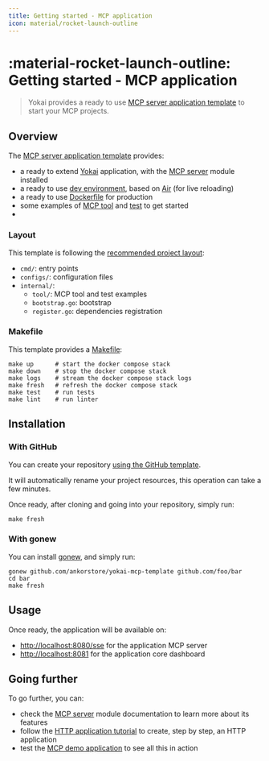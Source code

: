 ```yaml
---
title: Getting started - MCP application
icon: material/rocket-launch-outline
---
```


# :material-rocket-launch-outline: Getting started - MCP application

> Yokai provides a ready to use [MCP server application template](https://github.com/ankorstore/yokai-mcp-template) to start your MCP projects.

## Overview

The [MCP server application template](https://github.com/ankorstore/yokai-mcp-template)  provides:

- a ready to extend [Yokai](https://github.com/ankorstore/yokai) application, with the [MCP server](../modules/fxmcpserver.md) module installed
- a ready to use [dev environment](https://github.com/ankorstore/yokai-http-template/blob/main/docker-compose.yaml), based on [Air](https://github.com/air-verse/air) (for live reloading)
- a ready to use [Dockerfile](https://github.com/ankorstore/yokai-http-template/blob/main/Dockerfile) for production
- some examples of [MCP tool](https://github.com/ankorstore/yokai-mcp-template/blob/main/internal/tool/example.go) and [test](https://github.com/ankorstore/yokai-mcp-template/blob/main/internal/tool/example_test.go) to get started
- 
### Layout

This template is following the [recommended project layout](https://go.dev/doc/modules/layout#server-project):

- `cmd/`: entry points
- `configs/`: configuration files
- `internal/`:
	- `tool/`: MCP tool and test examples
	- `bootstrap.go`: bootstrap
	- `register.go`: dependencies registration

### Makefile

This template provides a [Makefile](https://github.com/ankorstore/yokai-http-template/blob/main/Makefile):

```
make up      # start the docker compose stack
make down    # stop the docker compose stack
make logs    # stream the docker compose stack logs
make fresh   # refresh the docker compose stack
make test    # run tests
make lint    # run linter
```

## Installation

### With GitHub

You can create your repository [using the GitHub template](https://github.com/new?template_name=yokai-mcp-template&template_owner=ankorstore).

It will automatically rename your project resources, this operation can take a few minutes.

Once ready, after cloning and going into your repository, simply run:

```shell
make fresh
```

### With gonew

You can install [gonew](https://go.dev/blog/gonew), and simply run:

```shell
gonew github.com/ankorstore/yokai-mcp-template github.com/foo/bar
cd bar
make fresh
```

## Usage

Once ready, the application will be available on:

- [http://localhost:8080/sse](http://localhost:8080/sse) for the application MCP server
- [http://localhost:8081](http://localhost:8081) for the application core dashboard

## Going further

To go further, you can:

- check the [MCP server](../modules/fxmcpserver.md) module documentation to learn more about its features
- follow the [HTTP application tutorial](../tutorials/http-application.md) to create, step by step, an HTTP application
- test the [MCP demo application](../demos/mcp-application.md) to see all this in action
